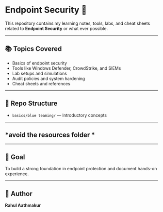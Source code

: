 # Endpoint Security 🚨

This repository contains my learning notes, tools, labs, and cheat sheets related to **Endpoint Security** or what ever possible.

---

## 📚 Topics Covered
- Basics of endpoint security
- Tools like Windows Defender, CrowdStrike, and SIEMs
- Lab setups and simulations
- Audit policies and system hardening
- Cheat sheets and references

---

## 📁 Repo Structure
- `basics/blue teaming/` — Introductory concepts
---
## *avoid the resources folder *
---

## 🧠 Goal
To build a strong foundation in endpoint protection and document hands-on experience.

---

## 🔗 Author
**Rahul Aathmakur**
